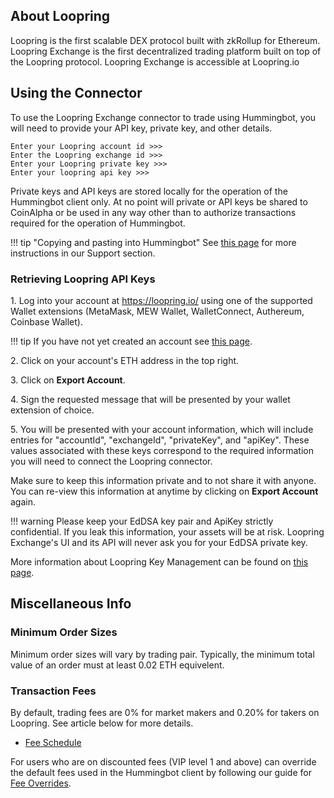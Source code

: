 ## About Loopring

Loopring is the first scalable DEX protocol built with zkRollup for Ethereum. Loopring Exchange is the first decentralized trading platform built on top of the Loopring protocol. Loopring Exchange is accessible at Loopring.io

## Using the Connector

To use the Loopring Exchange connector to trade using Hummingbot, you will need to provide your API key, private key, and other details.

```
Enter your Loopring account id >>>
Enter the Loopring exchange id >>> 
Enter your Loopring private key >>> 
Enter your loopring api key >>> 
```

Private keys and API keys are stored locally for the operation of the Hummingbot client only. At no point will private or API keys be shared to CoinAlpha or be used in any way other than to authorize transactions required for the operation of Hummingbot.

!!! tip "Copying and pasting into Hummingbot"
    See [this page](/faq/troubleshooting/#paste-items-from-clipboard-in-putty) for more instructions in our Support section.

### Retrieving Loopring API Keys

1\. Log into your account at https://loopring.io/ using one of the supported Wallet extensions (MetaMask, MEW Wallet, WalletConnect, Authereum, Coinbase Wallet).

!!! tip
    If you have not yet created an account see [this page](https://blogs.loopring.org/loopring-exchange-faq/#how-do-i-register-an-account).

2\. Click on your account's ETH address in the top right.

3\. Click on **Export Account**.

4\. Sign the requested message that will be presented by your wallet extension of choice.

5\. You will be presented with your account information, which will include entries for "accountId", "exchangeId", "privateKey", and "apiKey". These values associated with these keys correspond to the required information you will need to connect the Loopring connector.

Make sure to keep this information private and to not share it with anyone. You can re-view this information at anytime by clicking on **Export Account** again.

!!! warning
    Please keep your EdDSA key pair and ApiKey strictly confidential. If you leak this information, your assets will be at risk. Loopring Exchange's UI and its API will never ask you for your EdDSA private key.

More information about Loopring Key Management can be found on [this page](https://docs.loopring.io/en/basics/key_mgmt.html).

## Miscellaneous Info

### Minimum Order Sizes

Minimum order sizes will vary by trading pair. Typically, the minimum total value of an order must at least 0.02 ETH equivelent.

### Transaction Fees

By default, trading fees are 0% for market makers and 0.20% for takers on Loopring. See article below for more details.

- [Fee Schedule](https://loopring.io/document/fees)

For users who are on discounted fees (VIP level 1 and above) can override the default fees used in the Hummingbot client by following our guide for [Fee Overrides](/advanced/fee-overrides/).
